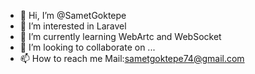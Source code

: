 - 👋 Hi, I’m @SametGoktepe
- 👀 I’m interested in Laravel
- 🌱 I’m currently learning WebArtc and WebSocket
- 💞️ I’m looking to collaborate on ...
- 📫 How to reach me Mail:sametgoktepe74@gmail.com

<!---
SametGoktepe/SametGoktepe is a ✨ special ✨ repository because its `README.md` (this file) appears on your GitHub profile.
You can click the Preview link to take a look at your changes.
--->

